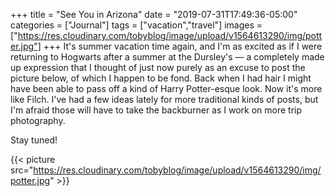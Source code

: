 +++
title = "See You in Arizona"
date = "2019-07-31T17:49:36-05:00"
categories = ["Journal"]
tags = ["vacation","travel"]
images = ["https://res.cloudinary.com/tobyblog/image/upload/v1564613290/img/potter.jpg"]
+++
It's summer vacation time again, and I'm as excited as if I were returning to Hogwarts after a summer at the Dursley's — a completely made up expression that I thought of just now purely as an excuse to post the picture below, of which I happen to be fond. Back when I had hair I might have been able to pass off a kind of Harry Potter-esque look. Now it's more like Filch. I've had a few ideas lately for more traditional kinds of posts, but I'm afraid those will have to take the backburner as I work on more trip photography. 

Stay tuned!

{{< picture src="https://res.cloudinary.com/tobyblog/image/upload/v1564613290/img/potter.jpg" >}}
